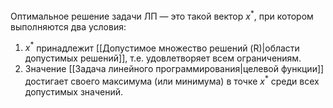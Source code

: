 Оптимальное решение задачи ЛП — это такой вектор $x^*$, при котором выполняются два условия:
1) $x^*$ принадлежит [[Допустимое множество решений (R)|области допустимых решений]], т.е. удовлетворяет всем ограничениям.
2) Значение [[Задача линейного программирования|целевой функции]] достигает своего максимума (или минимума) в точке $x^*$ среди всех допустимых значений.